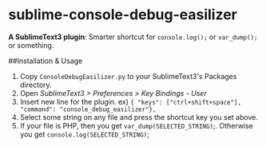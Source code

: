 sublime-console-debug-easilizer
===============================

**A SublimeText3 plugin**: Smarter shortcut for `console.log();` or `var_dump();` or something.

##Installation & Usage
1. Copy `ConsoleDebugEasilizer.py` to your SublimeText3's Packages directory.
1. Open *SublimeText3 > Preferences > Key Bindings - User*
1. Insert new line for the plugin. ex) `{ "keys": ["ctrl+shift+space"], "command": "console_debug_easilizer"},`
1. Select some string on any file and press the shortcut key you set above.
1. If your file is PHP, then you get `var_dump(SELECTED_STRING)`;. Otherwise you get `console.log(SELECTED_STRING)`;
